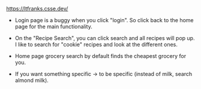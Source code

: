 https://ltfranks.csse.dev/ 

- Login page is a buggy when you click "login". So click back to the home page for the main functionality.
- On the "Recipe Search", you can click search and all recipes will pop up.
  I like to search for "cookie" recipes and look at the different ones.

- Home page grocery search by default finds the cheapest grocery for you.
- If you want something specific -> to be specific (instead of milk, search almond milk).
